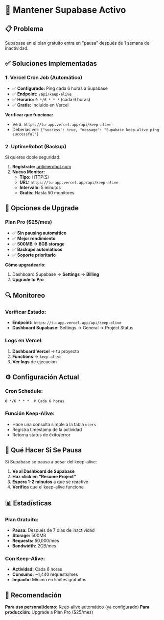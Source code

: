 # 🔄 Mantener Supabase Activo

## 📋 Problema
Supabase en el plan gratuito entra en "pausa" después de 1 semana de inactividad.

## ✅ Soluciones Implementadas

### 1. **Vercel Cron Job (Automático)**
- ✅ **Configurado:** Ping cada 6 horas a Supabase
- ✅ **Endpoint:** `/api/keep-alive`
- ✅ **Horario:** `0 */6 * * *` (cada 6 horas)
- ✅ **Gratis:** Incluido en Vercel

**Verificar que funciona:**
- Ve a: `https://tu-app.vercel.app/api/keep-alive`
- Deberías ver: `{"success": true, "message": "Supabase keep-alive ping successful"}`

### 2. **UptimeRobot (Backup)**
Si quieres doble seguridad:

1. **Regístrate:** [uptimerobot.com](https://uptimerobot.com)
2. **Nuevo Monitor:**
   - **Tipo:** HTTP(S)
   - **URL:** `https://tu-app.vercel.app/api/keep-alive`
   - **Intervalo:** 5 minutos
   - **Gratis:** Hasta 50 monitores

## 🎯 Opciones de Upgrade

### **Plan Pro ($25/mes)**
- ✅ **Sin pausing automático**
- ✅ **Mejor rendimiento**
- ✅ **500MB → 8GB storage**
- ✅ **Backups automáticos**
- ✅ **Soporte prioritario**

**Cómo upgradearlo:**
1. Dashboard Supabase → **Settings** → **Billing**
2. **Upgrade to Pro**

## 🔍 Monitoreo

### **Verificar Estado:**
- **Endpoint:** `https://tu-app.vercel.app/api/keep-alive`
- **Dashboard Supabase:** Settings → General → Project Status

### **Logs en Vercel:**
1. **Dashboard Vercel** → tu proyecto
2. **Functions** → `keep-alive`
3. **Ver logs** de ejecución

## ⚙️ Configuración Actual

### **Cron Schedule:**
```
0 */6 * * *  # Cada 6 horas
```

### **Función Keep-Alive:**
- Hace una consulta simple a la tabla `users`
- Registra timestamp de la actividad
- Retorna status de éxito/error

## 🚨 Qué Hacer Si Se Pausa

Si Supabase se pausa a pesar del keep-alive:

1. **Ve al Dashboard de Supabase**
2. **Haz click en "Resume Project"**
3. **Espera 1-2 minutos** a que se reactive
4. **Verifica** que el keep-alive funcione

## 📊 Estadísticas

### **Plan Gratuito:**
- **Pausa:** Después de 7 días de inactividad
- **Storage:** 500MB
- **Requests:** 50,000/mes
- **Bandwidth:** 2GB/mes

### **Con Keep-Alive:**
- **Actividad:** Cada 6 horas
- **Consumo:** ~1,440 requests/mes
- **Impacto:** Mínimo en límites gratuitos

## 🎯 Recomendación

**Para uso personal/demo:** Keep-alive automático (ya configurado)
**Para producción:** Upgrade a Plan Pro ($25/mes)
